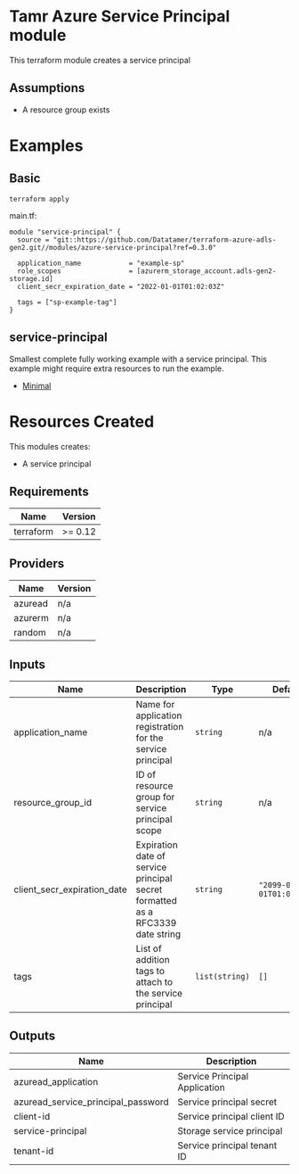 # Tamr Azure Service Principal module

This terraform module creates a service principal

## Assumptions
* A resource group exists

# Examples
## Basic
`terraform apply`

main.tf:
```
module "service-principal" {
  source = "git::https://github.com/Datatamer/terraform-azure-adls-gen2.git//modules/azure-service-principal?ref=0.3.0"

  application_name            = "example-sp"
  role_scopes                 = [azurerm_storage_account.adls-gen2-storage.id]
  client_secr_expiration_date = "2022-01-01T01:02:03Z"

  tags = ["sp-example-tag"]
}
```

## service-principal
Smallest complete fully working example with a service principal. This example might require extra resources to run the example.
- [Minimal](https://github.com/Datatamer/terraform-adls-gen2/tree/master/examples/service-principal)

# Resources Created
This modules creates:
* A service principal

<!-- BEGINNING OF PRE-COMMIT-TERRAFORM DOCS HOOK -->
## Requirements

| Name | Version |
|------|---------|
| terraform | >= 0.12 |

## Providers

| Name | Version |
|------|---------|
| azuread | n/a |
| azurerm | n/a |
| random | n/a |

## Inputs

| Name | Description | Type | Default | Required |
|------|-------------|------|---------|:--------:|
| application\_name | Name for application registration for the service principal | `string` | n/a | yes |
| resource\_group\_id | ID of resource group for service principal scope | `string` | n/a | yes |
| client\_secr\_expiration\_date | Expiration date of service principal secret formatted as a RFC3339 date string | `string` | `"2099-01-01T01:02:03Z"` | no |
| tags | List of addition tags to attach to the service principal | `list(string)` | `[]` | no |

## Outputs

| Name | Description |
|------|-------------|
| azuread\_application | Service Principal Application |
| azuread\_service\_principal\_password | Service principal secret |
| client-id | Service principal client ID |
| service-principal | Storage service principal |
| tenant-id | Service principal tenant ID |

<!-- END OF PRE-COMMIT-TERRAFORM DOCS HOOK -->
